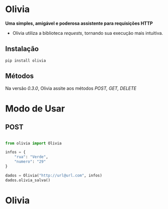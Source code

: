 # Olivia

**Uma simples, amigável e poderosa assistente para requisições HTTP**

- Olivia utiliza a biblioteca *requests*, tornando sua execução mais intuitiva.

## Instalação
    pip install olivia

## Métodos
Na versão *0.3.0*, Olivia assite aos métodos *POST, GET, DELETE*

# Modo de Usar
## POST

``` python

from olivia import Olivia

infos = {
    "rua": "Verde",
    "numero": "29"
}

dados = Olivia("http://url@url.com", infos)
dados.olivia_salva()

```
# Olivia
